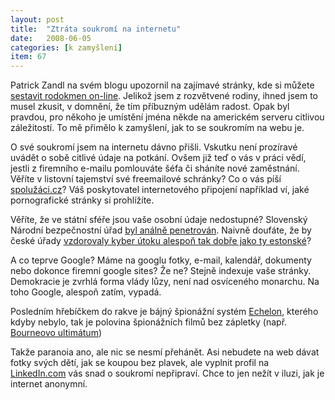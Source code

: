 ```yaml
---
layout: post
title:  "Ztráta soukromí na internetu"
date:   2008-06-05
categories: [k zamyšlení]
item: 67
---
```

Patrick Zandl na svém blogu upozornil na zajímavé stránky, kde si můžete [sestavit rodokmen on-line](http://www.marigold.cz/item/genicom-vytvorte-si-rodokmen-online). Jelikož jsem z rozvětvené rodiny, ihned 
jsem to musel zkusit, v domnění, že tím příbuzným udělám radost. Opak byl pravdou, pro někoho je umístění jména někde na americkém serveru citlivou záležitostí. To mě přimělo k zamyšlení, jak to se soukromím na webu je.
<!--more-->

O své soukromí jsem na internetu dávno přišli. Vskutku není prozíravé uvádět o sobě citlivé údaje na potkání. Ovšem již teď o vás v práci 
vědí, jestli z firemního e-mailu pomlouváte šéfa či sháníte nové zaměstnání. Věříte v listovní tajemství své freemailové schránky? Co o vás 
píší [spolužáci.cz](http://www.spoluzaci.cz/)? Váš poskytovatel internetového připojení například ví, jaké pornografické stránky si prohlížíte. 

Věříte, že ve státní sféře jsou vaše osobní údaje nedostupné? Slovenský Národní bezpečnostní úřad [byl análně penetrován](http://blackhole.sk/topicnarodny-bezpecnostny-urad-pwn3d). Naivně doufáte, že 
by české úřady [vzdorovaly kyber útoku alespoň tak dobře jako ty estonské](http://www.reflex.cz/Clanek31910.html)?

A co teprve Google? Máme na googlu fotky, e-mail, kalendář, dokumenty nebo dokonce firemní google sites? Že ne? Stejně indexuje vaše stránky. Demokracie je zvrhlá forma vlády lůzy, není nad osvíceného monarchu. Na toho Google, alespoň zatím, vypadá.

Posledním hřebíčkem do rakve je bájný špionážní systém [Echelon](http://en.wikipedia.org/wiki/ECHELON), kterého kdyby nebylo, tak je polovina 
špionážních filmů bez zápletky (např. 
[Bourneovo ultimátum](http://www.csfd.cz/film/224141-bourneovo-ultimatum-bourne-ultimatum-the/))

Takže paranoia ano, ale nic se nesmí přehánět. Asi nebudete na web dávat fotky svých dětí, jak se koupou bez plavek, ale vyplnit profil na 
[LinkedIn.com](http://www.linkedin.com/) vás snad o soukromí nepřipraví. Chce to jen nežít v iluzi, jak je internet anonymní.